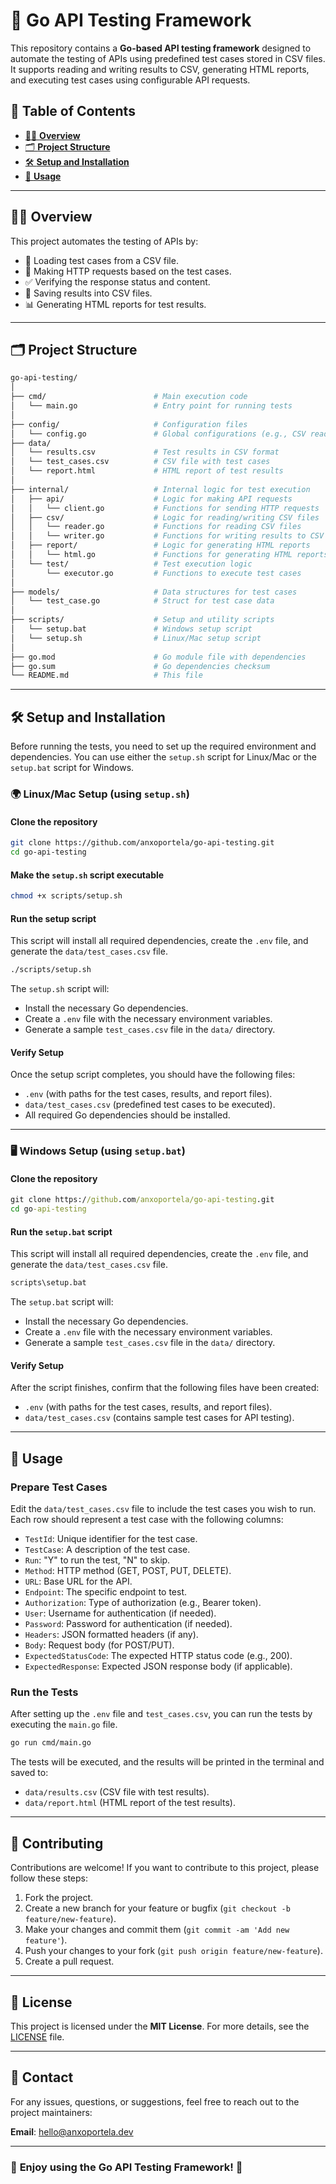 <!-- omit from toc -->
# 🧪 **Go API Testing Framework**

This repository contains a **Go-based API testing framework** designed to automate the testing of APIs using predefined test cases stored in CSV files. It supports reading and writing results to CSV, generating HTML reports, and executing test cases using configurable API requests.

<!-- omit from toc -->
## 📑 Table of Contents

- [🧑‍💻 **Overview**](#-overview)
- [🗂️ **Project Structure**](#️-project-structure)
- [🛠️ **Setup and Installation**](#️-setup-and-installation)
- [🚀 **Usage**](#-usage)

---

## 🧑‍💻 **Overview**

This project automates the testing of APIs by:

- 🔄 Loading test cases from a CSV file.
- 📡 Making HTTP requests based on the test cases.
- ✅ Verifying the response status and content.
- 💾 Saving results into CSV files.
- 📊 Generating HTML reports for test results.

---

## 🗂️ **Project Structure**

```bash
go-api-testing/
│
├── cmd/                        # Main execution code
│   └── main.go                 # Entry point for running tests
│
├── config/                     # Configuration files
│   └── config.go               # Global configurations (e.g., CSV reading)
├── data/
│   └── results.csv             # Test results in CSV format
│   └── test_cases.csv          # CSV file with test cases
│   └── report.html             # HTML report of test results
│
├── internal/                   # Internal logic for test execution
│   ├── api/                    # Logic for making API requests
│   │   └── client.go           # Functions for sending HTTP requests
│   ├── csv/                    # Logic for reading/writing CSV files
│   │   └── reader.go           # Functions for reading CSV files
│   │   └── writer.go           # Functions for writing results to CSV
│   ├── report/                 # Logic for generating HTML reports
│   │   └── html.go             # Functions for generating HTML reports
│   └── test/                   # Test execution logic
│       └── executor.go         # Functions to execute test cases
│
├── models/                     # Data structures for test cases
│   └── test_case.go            # Struct for test case data
│
├── scripts/                    # Setup and utility scripts
│   └── setup.bat               # Windows setup script
│   └── setup.sh                # Linux/Mac setup script
│
├── go.mod                      # Go module file with dependencies
├── go.sum                      # Go dependencies checksum
└── README.md                   # This file
```

---

## 🛠️ **Setup and Installation**

Before running the tests, you need to set up the required environment and dependencies. You can use either the `setup.sh` script for Linux/Mac or the `setup.bat` script for Windows.

<!-- omit from toc -->
### 🌍 **Linux/Mac Setup (using `setup.sh`)**

#### **Clone the repository**

   ```bash
   git clone https://github.com/anxoportela/go-api-testing.git
   cd go-api-testing
   ```

#### **Make the `setup.sh` script executable**

   ```bash
   chmod +x scripts/setup.sh
   ```

#### **Run the setup script**

   This script will install all required dependencies, create the `.env` file, and generate the `data/test_cases.csv` file.

   ```bash
   ./scripts/setup.sh
   ```

   The `setup.sh` script will:

- Install the necessary Go dependencies.
- Create a `.env` file with the necessary environment variables.
- Generate a sample `test_cases.csv` file in the `data/` directory.

#### **Verify Setup**

   Once the setup script completes, you should have the following files:

- `.env` (with paths for the test cases, results, and report files).
- `data/test_cases.csv` (predefined test cases to be executed).
- All required Go dependencies should be installed.

---

<!-- omit from toc -->
### 🖥️ **Windows Setup (using `setup.bat`)**

#### **Clone the repository**

   ```cmd
   git clone https://github.com/anxoportela/go-api-testing.git
   cd go-api-testing
   ```

#### **Run the `setup.bat` script**

   This script will install all required dependencies, create the `.env` file, and generate the `data/test_cases.csv` file.

   ```cmd
   scripts\setup.bat
   ```

   The `setup.bat` script will:

- Install the necessary Go dependencies.
- Create a `.env` file with the necessary environment variables.
- Generate a sample `test_cases.csv` file in the `data/` directory.

#### **Verify Setup**

   After the script finishes, confirm that the following files have been created:

- `.env` (with paths for the test cases, results, and report files).
- `data/test_cases.csv` (contains sample test cases for API testing).

---

## 🚀 **Usage**

<!-- omit from toc -->
### **Prepare Test Cases**

   Edit the `data/test_cases.csv` file to include the test cases you wish to run. Each row should represent a test case with the following columns:

- `TestId`: Unique identifier for the test case.
- `TestCase`: A description of the test case.
- `Run`: "Y" to run the test, "N" to skip.
- `Method`: HTTP method (GET, POST, PUT, DELETE).
- `URL`: Base URL for the API.
- `Endpoint`: The specific endpoint to test.
- `Authorization`: Type of authorization (e.g., Bearer token).
- `User`: Username for authentication (if needed).
- `Password`: Password for authentication (if needed).
- `Headers`: JSON formatted headers (if any).
- `Body`: Request body (for POST/PUT).
- `ExpectedStatusCode`: The expected HTTP status code (e.g., 200).
- `ExpectedResponse`: Expected JSON response body (if applicable).

<!-- omit from toc -->
### **Run the Tests**

   After setting up the `.env` file and `test_cases.csv`, you can run the tests by executing the `main.go` file.

   ```bash
   go run cmd/main.go
   ```

   The tests will be executed, and the results will be printed in the terminal and saved to:

- `data/results.csv` (CSV file with test results).
- `data/report.html` (HTML report of the test results).

---

<!-- omit from toc -->
## 📍 **Contributing**

Contributions are welcome! If you want to contribute to this project, please follow these steps:

1. Fork the project.
2. Create a new branch for your feature or bugfix (`git checkout -b feature/new-feature`).
3. Make your changes and commit them (`git commit -am 'Add new feature'`).
4. Push your changes to your fork (`git push origin feature/new-feature`).
5. Create a pull request.

---

<!-- omit from toc -->
## 📄 **License**

This project is licensed under the **MIT License**. For more details, see the [LICENSE](LICENSE) file.

---

<!-- omit from toc -->
## 📧 **Contact**

For any issues, questions, or suggestions, feel free to reach out to the project maintainers:

**Email**: [hello@anxoportela.dev](mailto:hello@anxoportela.dev)

---

<!-- omit from toc -->
### 🎉 **Enjoy using the Go API Testing Framework!** 🎉
